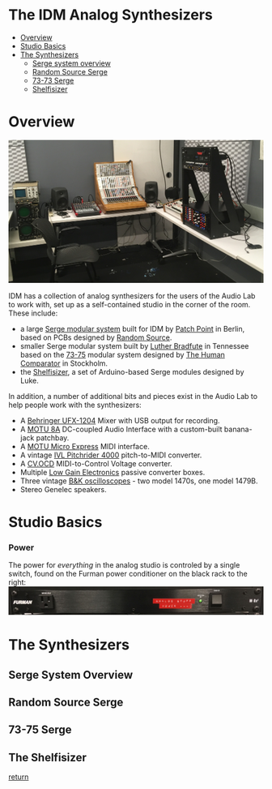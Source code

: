 # The IDM Analog Synthesizers

- [Overview](#overview)
- [Studio Basics](#studio-basics)
- [The Synthesizers](#synthesizers)
  - [Serge system overview](#serge-system-overview)
  - [Random Source Serge](#random-source-serge)
  - [73-73 Serge](#73-75-serge)
  - [Shelfisizer](#the-shelfisizer)

# Overview

![Analog Studio Panorama](./img/analog_overview.jpg "Analog Studio Panorama")

IDM has a collection of analog synthesizers for the users of the Audio Lab to work with, set up as a self-contained studio in the corner of the room. These include:

- a large [Serge modular system](https://en.wikipedia.org/wiki/Serge_synthesizer) built for IDM by [Patch Point](https://www.patch-point.com/) in Berlin, based on PCBs designed by [Random Source](http://randomsource.net/).
- smaller Serge modular system built by [Luther Bradfute](https://www.lbradfute.com/) in Tennessee based on the [73-75](http://www.73-75.com/) modular system designed by [The Human Comparator](http://www.thehumancomparator.net/) in Stockholm.
- the [Shelfisizer](https://github.com/IDMNYU/shelfisizer), a set of Arduino-based Serge modules designed by Luke.

In addition, a number of additional bits and pieces exist in the Audio Lab to help people work with the synthesizers:
- A [Behringer UFX-1204](https://www.behringer.com/Categories/Behringer/Mixers/Analog/UFX1204/p/P0AB2) Mixer with USB output for recording.
- A [MOTU 8A](https://motu.com/products/avb/8a) DC-coupled Audio Interface with a custom-built banana-jack patchbay.
- A [MOTU Micro Express](https://motu.com/products/midi/micro_usb) MIDI interface.
- A vintage [IVL Pitchrider 4000](https://www.ivlaudio.com/home) pitch-to-MIDI converter.
- A [CV.OCD](https://six4pix.net/product/cvocd/) MIDI-to-Control Voltage converter.
- Multiple [Low Gain Electronics](http://lowgain-audio.com/) passive converter boxes.
- Three vintage [B&K oscilloscopes](https://en.wikipedia.org/wiki/Oscilloscope_history) - two model 1470s, one model 1479B.
- Stereo Genelec speakers.

# Studio Basics

### Power

The power for *everything* in the analog studio is controled by a single switch, found on the Furman power conditioner on the black rack to the right:
![Furman Power Conditioner](./img/analogpower.jpg "Furman Power Conditioner")



# The Synthesizers

## Serge System Overview

## Random Source Serge

## 73-75 Serge

## The Shelfisizer




[return](./index.md)
